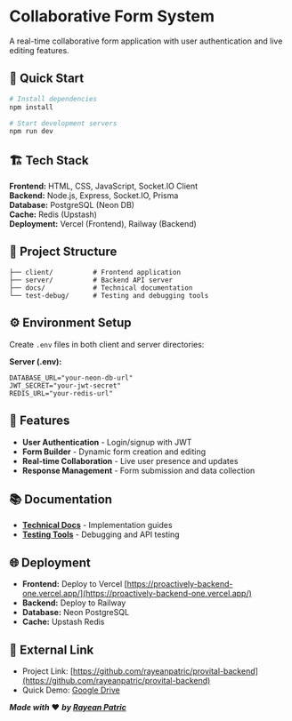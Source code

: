 # Collaborative Form System

A real-time collaborative form application with user authentication and live editing features.

## 🚀 Quick Start

```bash
# Install dependencies
npm install

# Start development servers
npm run dev
```

## 🏗️ Tech Stack

**Frontend:** HTML, CSS, JavaScript, Socket.IO Client  
**Backend:** Node.js, Express, Socket.IO, Prisma  
**Database:** PostgreSQL (Neon DB)  
**Cache:** Redis (Upstash)  
**Deployment:** Vercel (Frontend), Railway (Backend)

## 📁 Project Structure

```
├── client/          # Frontend application
├── server/          # Backend API server
├── docs/            # Technical documentation
└── test-debug/      # Testing and debugging tools
```

## ⚙️ Environment Setup

Create `.env` files in both client and server directories:

**Server (.env):**

```env
DATABASE_URL="your-neon-db-url"
JWT_SECRET="your-jwt-secret"
REDIS_URL="your-redis-url"
```

## 🔧 Features

- **User Authentication** - Login/signup with JWT
- **Form Builder** - Dynamic form creation and editing
- **Real-time Collaboration** - Live user presence and updates
- **Response Management** - Form submission and data collection

## 📚 Documentation

- **[Technical Docs](docs/)** - Implementation guides
- **[Testing Tools](test-debug/)** - Debugging and API testing

## 🌐 Deployment

- **Frontend:** Deploy to Vercel [https://proactively-backend-one.vercel.app/](https://proactively-backend-one.vercel.app/)
- **Backend:** Deploy to Railway
- **Database:** Neon PostgreSQL
- **Cache:** Upstash Redis

## 🔗 External Link

- Project Link: [https://github.com/rayeanpatric/provital-backend](https://github.com/rayeanpatric/provital-backend)
- Quick Demo: [Google Drive](https://drive.google.com/file/d/1s_7mQYqrhP_1aIFScp9pyfXJsrbWi7RV/view?usp=sharing)

***Made with*** ❤️ ***by [Rayean Patric](https://github.com/rayeanpatric)***
